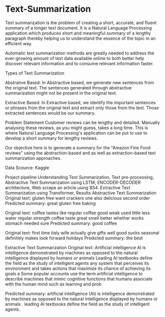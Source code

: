# Text-Summarization

Text summarization is the problem of creating a short, accurate, and fluent summary of a longer text document. It is a Natural Language Processing application which produces short and meaningful summary of a lengthy paragraph thereby helping us to understand the essence of the topic in an efficient way.

Automatic text summarization methods are greatly needed to address the ever-growing amount of text data available online to both better help discover relevant information and to consume relevant information faster.

Types of Text Summarization

Abstrative Based: In Abstractive based, we generate new sentences from the original text. The sentences generated through abstractive summarization might not be present in the original text.

Extractive Based: In Extractive based, we identify the important sentences or phrases from the original text and extract only those from the text. Those extracted sentences would be our summary.

Problem Statement
Customer reviews can be lengthy and detailed. Manually analysing these reviews, as you might guess, takes a long time. This is where Natural Language Processing's application can be put to use to develop a short summary for lengthy reviews.

Our objective here is to generate a summary for the "Amazon Fine Food reviews" using the abstraction-based and as well as extraction-based text summarization approaches.

Data Scource: Kaggle

Project pipeline
Understanding Text Summarization,
Text pre-processing,
Abstractive Text Summarization using LSTM, ENCODER-DECODER architecture,
Web scrape an article using BS4.
Extractive Text Summarization using Transformer,
Results
Abstractive Text Summarization
Original text: gluten free want crackers one also delicious second order
Predicted summary: great gluten free baking

Original text: coffee tastes like regular coffee good weak used little less water regular strength coffee taste great smell better whether works stomach needed sure
Predicted summary: good coffee

Original text: first time italy wife actually give gifts well good sucks seasonal definitely makes look forward holidays
Predicted summary: the best

Extractive Text Summarization
Original text:
Artificial intelligence AI is intelligence demonstrated by machines as opposed to the natural intelligence displayed by humans or animals Leading AI textbooks define the field as the study of intelligent agents any system that perceives its environment and takes actions that maximize its chance of achieving its goals a Some popular accounts use the term artificial intelligence to describe machines that mimic cognitive functions that humans associate with the human mind such as learning and prob

Predicted summary:
artificial intelligence (AI) is intelligence demonstrated by machines as opposed to the natural intelligence displayed by humans or animals . leading AI textbooks define the field as the study of intelligent agents.
